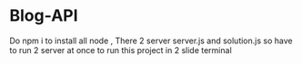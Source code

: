 # Blog-API
Do npm i to install all node ,
There 2 server server.js and solution.js so have to run 2 server at once to run this project in 2 slide terminal
